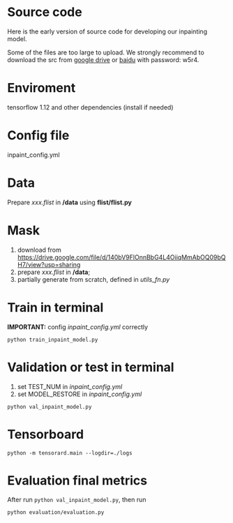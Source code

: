 # Source code
Here is the early version of source code for developing our inpainting model.

Some of the files are too large to upload. We strongly recommend to download the src from [google drive](https://drive.google.com/file/d/1mh5t17vaR1GcL44iMyavqRDMbTmo665Z/view?usp=sharing)
or [baidu](https://pan.baidu.com/s/1eXc2elmsY2t__mJRKI_l2g) with password: w5r4.



# Enviroment
tensorflow 1.12 and other dependencies (install if needed)

# Config file
inpaint_config.yml

# Data
Prepare *xxx.flist* in **/data** using **flist/flist.py**

# Mask
1. download from https://drive.google.com/file/d/140bV9FlOnnBbG4L4OiiqMmAbOQ09bQH7/view?usp=sharing
2. prepare *xxx.flist* in **/data**;
3. partially generate from scratch, defined in *utils_fn.py*

# Train in terminal
**IMPORTANT:** config *inpaint_config.yml* correctly
```
python train_inpaint_model.py
```

# Validation or test in terminal
1. set TEST_NUM in *inpaint_config.yml*
2. set MODEL_RESTORE in *inpaint_config.yml*
```
python val_inpaint_model.py
```

# Tensorboard
```
python -m tensorard.main --logdir=./logs
```

# Evaluation final metrics 
After run ```python val_inpaint_model.py```, then run
```
python evaluation/evaluation.py 
```
